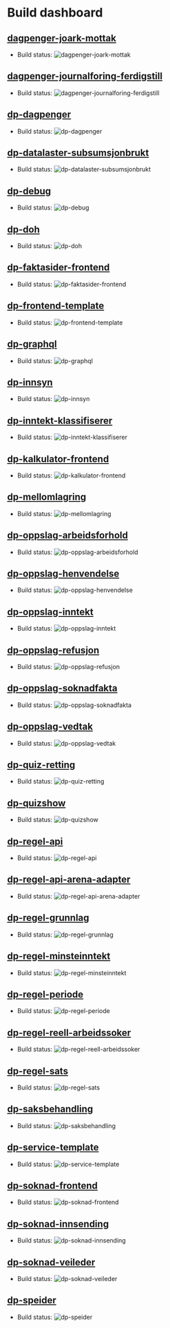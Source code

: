 # Build dashboard

## [dagpenger-joark-mottak](/navikt/dagpenger-joark-mottak/actions)
* Build status: ![dagpenger-joark-mottak](https://github.com/navikt/dagpenger-joark-mottak/actions/workflows/deploy.yml/badge.svg)

## [dagpenger-journalforing-ferdigstill](/navikt/dagpenger-journalforing-ferdigstill/actions)
* Build status: ![dagpenger-journalforing-ferdigstill](https://github.com/navikt/REPO/actions/workflows/deploy.yml/badge.svg)

## [dp-dagpenger](/navikt/dp-dagpenger/actions)
* Build status: ![dp-dagpenger](https://github.com/navikt/dp-dagpenger/actions/workflows/deploy.yml/badge.svg)

## [dp-datalaster-subsumsjonbrukt](/navikt/dp-datalaster-subsumsjonbrukt/actions)
* Build status: ![dp-datalaster-subsumsjonbrukt](https://github.com/navikt/dp-datalaster-subsumsjonbrukt/actions/workflows/deploy.yml/badge.svg)

## [dp-debug](/navikt/dp-debug/actions)
* Build status: ![dp-debug](https://github.com/navikt/dp-debug/actions/workflows/deploy.yml/badge.svg)

## [dp-doh](/navikt/dp-doh/actions)
* Build status: ![dp-doh](https://github.com/navikt/dp-doh/actions/workflows/deploy.yml/badge.svg)

## [dp-faktasider-frontend](/navikt/dp-faktasider-frontend/actions)
* Build status: ![dp-faktasider-frontend](https://github.com/navikt/dp-faktasider-frontend/actions/workflows/deploy.yml/badge.svg)

## [dp-frontend-template](/navikt/dp-frontend-template/actions)
* Build status: ![dp-frontend-template](https://github.com/navikt/dp-frontend-template/actions/workflows/deploy.yml/badge.svg)

## [dp-graphql](/navikt/dp-graphql/actions)
* Build status: ![dp-graphql](https://github.com/navikt/dp-graphql/actions/workflows/deploy.yml/badge.svg)

## [dp-innsyn](/navikt/dp-innsyn/actions)
* Build status: ![dp-innsyn](https://github.com/navikt/dp-innsyn/actions/workflows/deploy.yml/badge.svg)

## [dp-inntekt-klassifiserer](/navikt/dp-inntekt-klassifiserer/actions)
* Build status: ![dp-inntekt-klassifiserer](https://github.com/navikt/dp-inntekt-klassifiserer/actions/workflows/deploy.yml/badge.svg)

## [dp-kalkulator-frontend](/navikt/dp-kalkulator-frontend/actions)
* Build status: ![dp-kalkulator-frontend](https://github.com/navikt/dp-kalkulator-frontend/actions/workflows/deploy.yml/badge.svg)

## [dp-mellomlagring](/navikt/dp-mellomlagring/actions)
* Build status: ![dp-mellomlagring](https://github.com/navikt/dp-mellomlagring/actions/workflows/deploy.yml/badge.svg)

## [dp-oppslag-arbeidsforhold](/navikt/dp-oppslag-arbeidsforhold/actions)
* Build status: ![dp-oppslag-arbeidsforhold](https://github.com/navikt/dp-oppslag-arbeidsforhold/actions/workflows/deploy.yml/badge.svg)

## [dp-oppslag-henvendelse](/navikt/dp-oppslag-henvendelse/actions)
* Build status: ![dp-oppslag-henvendelse](https://github.com/navikt/dp-oppslag-henvendelse/actions/workflows/deploy.yml/badge.svg)

## [dp-oppslag-inntekt](/navikt/dp-oppslag-inntekt/actions)
* Build status: ![dp-oppslag-inntekt](https://github.com/navikt/dp-oppslag-inntekt/actions/workflows/deploy.yml/badge.svg)

## [dp-oppslag-refusjon](/navikt/dp-oppslag-refusjon/actions)
* Build status: ![dp-oppslag-refusjon](https://github.com/navikt/dp-oppslag-refusjon/actions/workflows/deploy.yml/badge.svg)

## [dp-oppslag-soknadfakta](/navikt/dp-oppslag-soknadfakta/actions)
* Build status: ![dp-oppslag-soknadfakta](https://github.com/navikt/dp-oppslag-soknadfakta/actions/workflows/deploy.yml/badge.svg)

## [dp-oppslag-vedtak](/navikt/dp-oppslag-vedtak/actions)
* Build status: ![dp-oppslag-vedtak](https://github.com/navikt/dp-oppslag-vedtak/actions/workflows/deploy.yml/badge.svg)

## [dp-quiz-retting](/navikt/dp-quiz-retting/actions)
* Build status: ![dp-quiz-retting](https://github.com/navikt/dp-quiz-retting/actions/workflows/deploy.yml/badge.svg)

## [dp-quizshow](/navikt/dp-quizshow/actions)
* Build status: ![dp-quizshow](https://github.com/navikt/dp-quizshow/actions/workflows/deploy.yml/badge.svg)

## [dp-regel-api](/navikt/dp-regel-api/actions)
* Build status: ![dp-regel-api](https://github.com/navikt/dp-regel-api/actions/workflows/deploy.yml/badge.svg)

## [dp-regel-api-arena-adapter](/navikt/dp-regel-api-arena-adapter/actions)
* Build status: ![dp-regel-api-arena-adapter](https://github.com/navikt/dp-regel-api-arena-adapter/actions/workflows/deploy.yml/badge.svg)

## [dp-regel-grunnlag](/navikt/dp-regel-grunnlag/actions)
* Build status: ![dp-regel-grunnlag](https://github.com/navikt/dp-regel-grunnlag/actions/workflows/deploy.yml/badge.svg)

## [dp-regel-minsteinntekt](/navikt/dp-regel-minsteinntekt/actions)
* Build status: ![dp-regel-minsteinntekt](https://github.com/navikt/dp-regel-minsteinntekt/actions/workflows/deploy.yml/badge.svg)

## [dp-regel-periode](/navikt/dp-regel-periode/actions)
* Build status: ![dp-regel-periode](https://github.com/navikt/dp-regel-periode/actions/workflows/deploy.yml/badge.svg)

## [dp-regel-reell-arbeidssoker](/navikt/dp-regel-reell-arbeidssoker/actions)
* Build status: ![dp-regel-reell-arbeidssoker](https://github.com/navikt/dp-regel-reell-arbeidssoker/actions/workflows/deploy.yml/badge.svg)

## [dp-regel-sats](/navikt/dp-regel-sats/actions)
* Build status: ![dp-regel-sats](https://github.com/navikt/dp-regel-sats/actions/workflows/deploy.yml/badge.svg)

## [dp-saksbehandling](/navikt/dp-saksbehandling/actions)
* Build status: ![dp-saksbehandling](https://github.com/navikt/dp-saksbehandling/actions/workflows/deploy.yml/badge.svg)

## [dp-service-template](/navikt/dp-service-template/actions)
* Build status: ![dp-service-template](https://github.com/navikt/dp-service-template/actions/workflows/deploy.yml/badge.svg)

## [dp-soknad-frontend](/navikt/dp-soknad-frontend/actions)
* Build status: ![dp-soknad-frontend](https://github.com/navikt/dp-soknad-frontend/actions/workflows/deploy.yml/badge.svg)

## [dp-soknad-innsending](/navikt/dp-soknad-innsending/actions)
* Build status: ![dp-soknad-innsending](https://github.com/navikt/dp-soknad-innsending/actions/workflows/deploy.yml/badge.svg)

## [dp-soknad-veileder](/navikt/dp-soknad-veileder/actions)
* Build status: ![dp-soknad-veileder](https://github.com/navikt/dp-soknad-veileder/actions/workflows/deploy.yml/badge.svg)

## [dp-speider](/navikt/dp-speider/actions)
* Build status: ![dp-speider](https://github.com/navikt/dp-speider/actions/workflows/deploy.yml/badge.svg)

